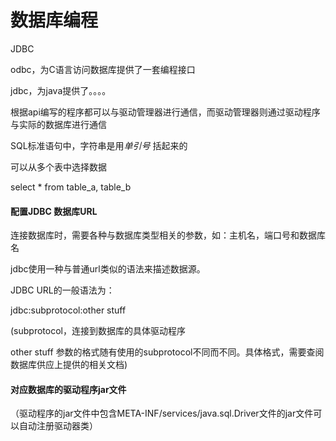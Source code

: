 # 数据库编程

JDBC



odbc，为C语言访问数据库提供了一套编程接口

jdbc，为java提供了。。。。



根据api编写的程序都可以与驱动管理器进行通信，而驱动管理器则通过驱动程序与实际的数据库进行通信



SQL标准语句中，字符串是用*单引号* 括起来的

可以从多个表中选择数据

select * from table_a, table_b



#### 配置JDBC 数据库URL

连接数据库时，需要各种与数据库类型相关的参数，如：主机名，端口号和数据库名

jdbc使用一种与普通url类似的语法来描述数据源。

JDBC URL的一般语法为：

jdbc:subprotocol:other stuff

(subprotocol，连接到数据库的具体驱动程序

other stuff 参数的格式随有使用的subprotocol不同而不同。具体格式，需要查阅数据库供应上提供的相关文档)



#### 对应数据库的驱动程序jar文件

（驱动程序的jar文件中包含META-INF/services/java.sql.Driver文件的jar文件可以自动注册驱动器类）